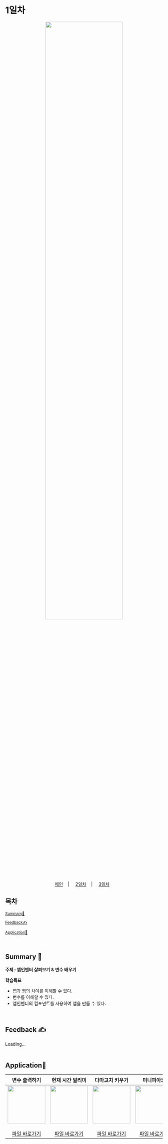 # 1일차
<p align="center">
   <img src="https://user-images.githubusercontent.com/79021544/220138575-d8afd2aa-f487-4b62-a720-6bfd32ffd47b.png" width="70%">
</p>

<p align="center">
  <a href="https://github.com/CodingHakdang/2023-02-Winter-Camp-App-Inventor/blob/main/README.md">메인</a>&nbsp;&nbsp;&nbsp; | &nbsp;&nbsp;&nbsp;
  <a href="#">2일차</a>&nbsp;&nbsp;&nbsp; | &nbsp;&nbsp;&nbsp;
  <a href="#">3일차</a>&nbsp;&nbsp;&nbsp;
</p>

## 목차

<div style="font-size:12px;">
  
   [Summary📝](#summary)

   [Feedback✍️](#feedback)
   
   [Application📱](#application)
   
</div>
<br>

## Summary 📝

**주제 : 앱인벤터 살펴보기 & 변수 배우기**

**학습목표**

- 앱과 웹의 차이를 이해할 수 있다.
- 변수를 이해할 수 있다.
- 앱인벤터의 컴포넌트를 사용하여 앱을 만들 수 있다.

<br>

## Feedback ✍️

Loading...
<br>
<br>

## Application📱

|변수 출력하기|현재 시간 알리미|다마고치 키우기|미니피아노|
| :--: | :--: | :--: | :--: |
| [<img src="https://user-images.githubusercontent.com/79021544/220135921-ff58a10b-e621-4d6a-9906-3598e07d9268.png" width="120">](./Variable.md) <br><br> [파일 바로가기](./#) | [<img src="https://user-images.githubusercontent.com/79021544/220135927-b68464ea-d9db-459a-8e82-ca1e57288e09.png" width="120">](./NowClock.md) <br><br> [파일 바로가기](./#) | [<img src="https://user-images.githubusercontent.com/79021544/220135932-1079cd2b-c5ec-4c3b-86ec-03d2c06468cc.png" width="120">](./Tamagotchi.md) <br><br> [파일 바로가기](./#)| [<img src="https://user-images.githubusercontent.com/79021544/220135937-292e22c7-5ff4-44a2-9480-1100f9c58bf1.png" width="120">](./MiniPiano.md) <br><br> [파일 바로가기](./#) |


